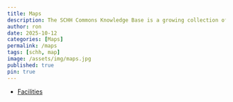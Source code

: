 ```yaml
---
title: Maps
description: The SCHH Commons Knowledge Base is a growing collection of resources about life in Sun City Hilton Head, accessible through the Notebook LM AI tool.
author: ron
date: 2025-10-12
categories: [Maps]
permalink: /maps
tags: [schh, map]
image: /assets/img/maps.jpg
published: true
pin: true
---
```


- [Facilities](facilities)